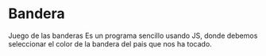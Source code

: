 # Bandera
Juego de las banderas
Es un programa sencillo usando JS, donde debemos seleccionar el color de la bandera del pais que nos ha tocado.

